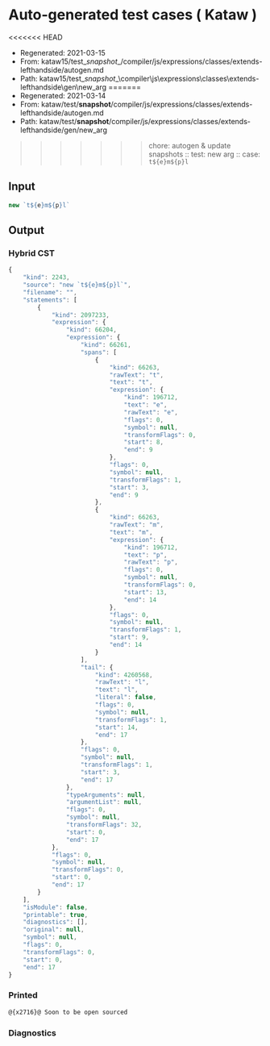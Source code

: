 # Auto-generated test cases ( Kataw )
<<<<<<< HEAD
- Regenerated: 2021-03-15
- From: kataw15/test\__snapshot__/compiler/js/expressions/classes/extends-lefthandside/autogen.md
- Path: kataw15/test\__snapshot__\compiler\js\expressions\classes\extends-lefthandside\gen\new_arg
=======
- Regenerated: 2021-03-14
- From: kataw/test/__snapshot__/compiler/js/expressions/classes/extends-lefthandside/autogen.md
- Path: kataw/test/__snapshot__/compiler/js/expressions/classes/extends-lefthandside/gen/new_arg
>>>>>>> chore: autogen & update snapshots
> :: test: new arg
> :: case: `t${e}m${p}l`
## Input

`````js
new `t${e}m${p}l`
`````

## Output

### Hybrid CST

```javascript
{
    "kind": 2243,
    "source": "new `t${e}m${p}l`",
    "filename": "",
    "statements": [
        {
            "kind": 2097233,
            "expression": {
                "kind": 66204,
                "expression": {
                    "kind": 66261,
                    "spans": [
                        {
                            "kind": 66263,
                            "rawText": "t",
                            "text": "t",
                            "expression": {
                                "kind": 196712,
                                "text": "e",
                                "rawText": "e",
                                "flags": 0,
                                "symbol": null,
                                "transformFlags": 0,
                                "start": 8,
                                "end": 9
                            },
                            "flags": 0,
                            "symbol": null,
                            "transformFlags": 1,
                            "start": 3,
                            "end": 9
                        },
                        {
                            "kind": 66263,
                            "rawText": "m",
                            "text": "m",
                            "expression": {
                                "kind": 196712,
                                "text": "p",
                                "rawText": "p",
                                "flags": 0,
                                "symbol": null,
                                "transformFlags": 0,
                                "start": 13,
                                "end": 14
                            },
                            "flags": 0,
                            "symbol": null,
                            "transformFlags": 1,
                            "start": 9,
                            "end": 14
                        }
                    ],
                    "tail": {
                        "kind": 4260568,
                        "rawText": "l",
                        "text": "l",
                        "literal": false,
                        "flags": 0,
                        "symbol": null,
                        "transformFlags": 1,
                        "start": 14,
                        "end": 17
                    },
                    "flags": 0,
                    "symbol": null,
                    "transformFlags": 1,
                    "start": 3,
                    "end": 17
                },
                "typeArguments": null,
                "argumentList": null,
                "flags": 0,
                "symbol": null,
                "transformFlags": 32,
                "start": 0,
                "end": 17
            },
            "flags": 0,
            "symbol": null,
            "transformFlags": 0,
            "start": 0,
            "end": 17
        }
    ],
    "isModule": false,
    "printable": true,
    "diagnostics": [],
    "original": null,
    "symbol": null,
    "flags": 0,
    "transformFlags": 0,
    "start": 0,
    "end": 17
}
```

### Printed

```javascript
@{x2716}@ Soon to be open sourced
```

### Diagnostics

```javascript

```

